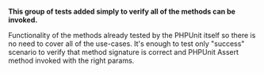 **This group of tests added simply to verify all of the methods can be invoked.**

Functionality of the methods already tested by the PHPUnit itself so there is no need to cover all of the use-cases.
It's enough to test only "success" scenario to verify that method signature is correct and PHPUnit Assert method invoked with the right params.